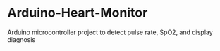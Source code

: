 # Arduino-Heart-Monitor
Arduino microcontroller project to detect pulse rate, SpO2, and display diagnosis
